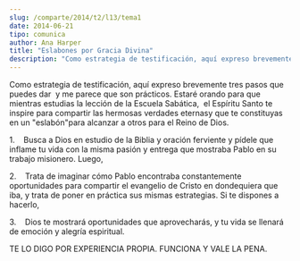 ```yaml
---
slug: /comparte/2014/t2/l13/tema1
date: 2014-06-21
tipo: comunica
author: Ana Harper
title: "Eslabones por Gracia Divina"
description: "Como estrategia de testificación, aquí expreso brevemente tres pasos que puedes  dar y me parece que son prácticos. Estaré orando para que mientras estudias la  lección de la Escuela Sabática, el Espíritu Santo te inspire para compartir las  hermosas verdades eternasy que te c..."
---
```


Como estrategia de testificación, aquí expreso brevemente tres pasos que puedes dar  y me parece que son prácticos. Estaré orando para que mientras estudias la lección de la Escuela Sabática,  el Espíritu Santo te inspire para compartir las hermosas verdades eternasy que te constituyas en un "eslabón"para alcanzar a otros para el Reino de Dios.

1.    Busca a Dios en estudio de la Biblia y oración ferviente y pídele que inflame tu vida con la misma pasión y entrega que mostraba Pablo en su trabajo misionero. Luego,

2.    Trata de imaginar cómo Pablo encontraba constantemente oportunidades para compartir el evangelio de Cristo en dondequiera que iba, y trata de poner en práctica sus mismas estrategias. Si te dispones a hacerlo,

3.    Dios te mostrará oportunidades que aprovecharás, y tu vida se llenará de emoción y alegría espiritual.

TE LO DIGO POR EXPERIENCIA PROPIA. FUNCIONA Y VALE LA PENA.
